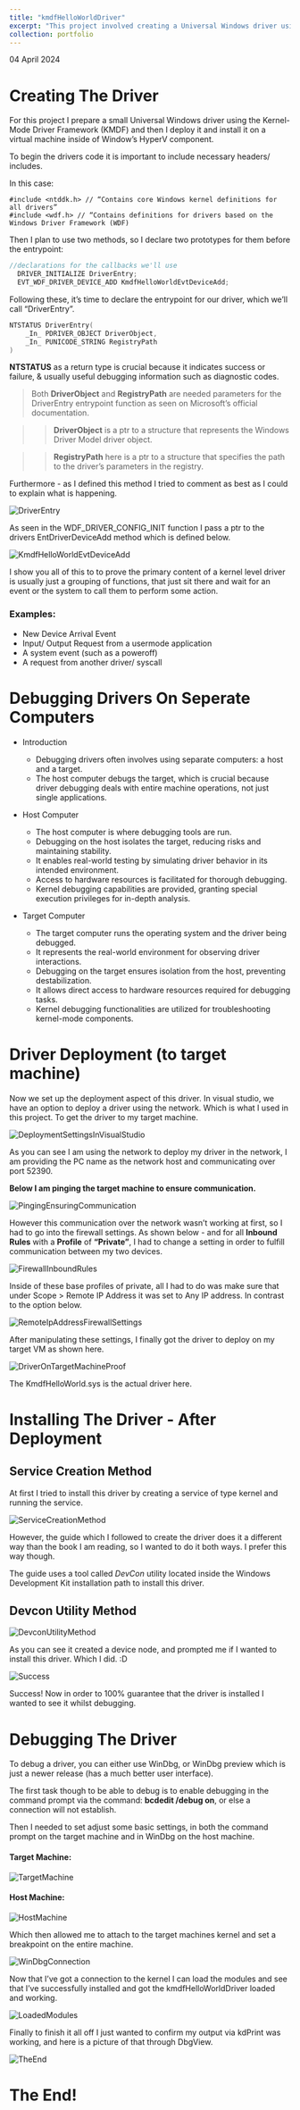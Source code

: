 ```yaml
---
title: "kmdfHelloWorldDriver"
excerpt: "This project involved creating a Universal Windows driver using the Kernel-Mode Driver Framework (KMDF), deploying it to a Hyper-V virtual machine, and debugging it with WinDbg. I gained hands-on experience with driver deployment, kernel debugging, and system-level interactions.<br/><img src='/images/exampleDriverCode.png'>"
collection: portfolio
---
```


04 April 2024
# Creating The Driver

For this project I prepare a small Universal Windows driver using the Kernel-Mode Driver Framework (KMDF) and then I deploy it and install it on a virtual machine inside of Window’s HyperV component.

To begin the drivers code it is important to include necessary headers/ includes.

In this case:

    #include <ntddk.h> // “Contains core Windows kernel definitions for all drivers”
  	#include <wdf.h> // “Contains definitions for drivers based on the Windows Driver Framework (WDF)

Then I plan to use two methods, so I declare two prototypes for them before the entrypoint:

```c
//declarations for the callbacks we'll use
  DRIVER_INITIALIZE DriverEntry;
  EVT_WDF_DRIVER_DEVICE_ADD KmdfHelloWorldEvtDeviceAdd;
```

Following these, it’s time to declare the entrypoint for our driver, which we’ll call “DriverEntry”.

```c
NTSTATUS DriverEntry(
	_In_ PDRIVER_OBJECT DriverObject,
	_In_ PUNICODE_STRING RegistryPath
)
```

**NTSTATUS** as a return type is crucial because it indicates success or failure, & usually useful debugging information such as diagnostic codes.

>Both **DriverObject** and **RegistryPath** are needed parameters for the DriverEntry entrypoint function as seen on Microsoft’s official documentation.

>>**DriverObject** is a ptr to a structure that represents the Windows Driver Model driver object.

>>**RegistryPath** here is a ptr to a structure that specifies the path to the driver’s parameters in the registry.

Furthermore - as I defined this method I tried to comment as best as I could to explain what is happening.

![DriverEntry](https://i.imgur.com/DBIQL4R.png)

As seen in the WDF_DRIVER_CONFIG_INIT function I pass a ptr to the drivers EntDriverDeviceAdd method which is defined below.

![KmdfHelloWorldEvtDeviceAdd](https://i.imgur.com/nbcfAKP.png)

I show you all of this to to prove the primary content of a kernel level driver is usually just a grouping of functions, that just sit there and wait for an event or the system to call them to perform some action.

### Examples:
+ New Device Arrival Event
+ Input/ Output Request from a usermode application
+ A system event (such as a poweroff)
+ A request from another driver/ syscall

# Debugging Drivers On Seperate Computers

+ Introduction
  + Debugging drivers often involves using separate computers: a host and a target.
  + The host computer debugs the target, which is crucial because driver debugging deals with entire machine operations, not just single applications.

+ Host Computer
  + The host computer is where debugging tools are run.
  + Debugging on the host isolates the target, reducing risks and maintaining stability.
  + It enables real-world testing by simulating driver behavior in its intended environment.
  + Access to hardware resources is facilitated for thorough debugging.
  + Kernel debugging capabilities are provided, granting special execution privileges for in-depth analysis.

+ Target Computer
  + The target computer runs the operating system and the driver being debugged.
  + It represents the real-world environment for observing driver interactions.
  + Debugging on the target ensures isolation from the host, preventing destabilization.
  + It allows direct access to hardware resources required for debugging tasks.
  + Kernel debugging functionalities are utilized for troubleshooting kernel-mode components.

# Driver Deployment (to target machine)

Now we set up the deployment aspect of this driver. In visual studio, we have an option to deploy a driver using the network. Which is what I used in this project. To get the driver to my target machine.

![DeploymentSettingsInVisualStudio](https://i.imgur.com/bWOEJwk.png)

As you can see I am using the network to deploy my driver in the network, I am providing the PC name as the network host and communicating over port 52390.

**Below I am pinging the target machine to ensure communication.**

![PingingEnsuringCommunication](https://i.imgur.com/TdDkjRS.png)

However this communication over the network wasn’t working at first, so I had to go into the firewall settings. As shown below - and for all **Inbound Rules** with a **Profile** of **“Private”**, I had to change a setting in order to fulfill communication between my two devices.

![FirewallInboundRules](https://i.imgur.com/4KcOzLx.png)

Inside of these base profiles of private, all I had to do was make sure that under Scope > Remote IP Address it was set to Any IP address. In contrast to the option below.

![RemoteIpAddressFirewallSettings](https://i.imgur.com/2UQmoAq.png)

After manipulating these settings, I finally got the driver to deploy on my target VM as shown here.

![DriverOnTargetMachineProof](https://i.imgur.com/Fm8HZ4y.png)

The KmdfHelloWorld.sys is the actual driver here.

# Installing The Driver - After Deployment

## Service Creation Method

At first I tried to install this driver by creating a service of type kernel and running the service.

![ServiceCreationMethod](https://i.imgur.com/l9w2Eu3.png)

However, the guide which I followed to create the driver does it a different way than the book I am reading, so I wanted to do it both ways. I prefer this way though.

The guide uses a tool called *DevCon* utility located inside the Windows Development Kit installation path to install this driver.

## Devcon Utility Method

![DevconUtilityMethod](https://i.imgur.com/LsAmZ17.png)

As you can see it created a device node, and prompted me if I wanted to install this driver. Which I did. :D

![Success](https://i.imgur.com/DVKOMd6.png)

Success! Now in order to 100% guarantee that the driver is installed I wanted to see it whilst debugging.

# Debugging The Driver

To debug a driver, you can either use WinDbg, or WinDbg preview which is just a newer release (has a much better user interface).

The first task though to be able to debug is to enable debugging in the command prompt via the command: **bcdedit /debug on**, or else a connection will not establish.

Then I needed to set adjust some basic settings, in both the command prompt on the target machine and in WinDbg on the host machine.

#### Target Machine:

![TargetMachine](https://i.imgur.com/RwaZIE9.png)

#### Host Machine:

![HostMachine](https://i.imgur.com/6rgL1lL.png)

Which then allowed me to attach to the target machines kernel and set a breakpoint on the entire machine.

![WinDbgConnection](https://i.imgur.com/vuguGhw.png)

Now that I’ve got a connection to the kernel I can load the modules and see that I’ve successfully installed and got the kmdfHelloWorldDriver loaded and working.

![LoadedModules](https://i.imgur.com/U3fcGcR.png)

Finally to finish it all off I just wanted to confirm my output via kdPrint was working, and here is a picture of that through DbgView.

![TheEnd](https://i.imgur.com/FipAh8Y.png)

# The End!
